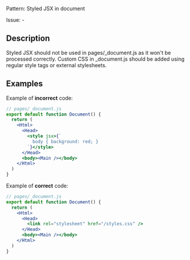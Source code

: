 Pattern: Styled JSX in document

Issue: -

## Description

Styled JSX should not be used in pages/_document.js as it won't be processed correctly. Custom CSS in _document.js should be added using regular style tags or external stylesheets.

## Examples

Example of **incorrect** code:
```jsx
// pages/_document.js
export default function Document() {
  return (
    <Html>
      <Head>
        <style jsx>{`
          body { background: red; }
        `}</style>
      </Head>
      <body><Main /></body>
    </Html>
  )
}
```

Example of **correct** code:
```jsx
// pages/_document.js
export default function Document() {
  return (
    <Html>
      <Head>
        <link rel="stylesheet" href="/styles.css" />
      </Head>
      <body><Main /></body>
    </Html>
  )
}
```